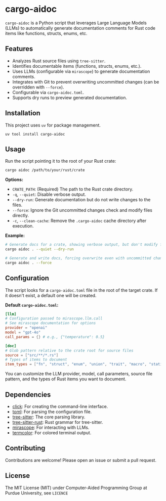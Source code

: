 # cargo-aidoc

`cargo-aidoc` is a Python script that leverages Large Language Models (LLMs) to automatically generate documentation comments for Rust code items like functions, structs, enums, etc.

## Features

*   Analyzes Rust source files using `tree-sitter`.
*   Identifies documentable items (functions, structs, enums, etc.).
*   Uses LLMs (configurable via `mirascope`) to generate documentation comments.
*   Integrates with Git to prevent overwriting uncommitted changes (can be overridden with `--force`).
*   Configurable via `cargo-aidoc.toml`.
*   Supports dry runs to preview generated documentation.

## Installation

This project uses `uv` for package management.

```
uv tool install cargo-aidoc
```

## Usage

Run the script pointing it to the root of your Rust crate:

```bash
cargo aidoc /path/to/your/rust/crate
```

**Options:**

*   `CRATE_PATH`: (Required) The path to the Rust crate directory.
*   `-q`, `--quiet`: Disable verbose output.
*   `--dry-run`: Generate documentation but do not write changes to the files.
*   `--force`: Ignore the Git uncommitted changes check and modify files directly.
*   `-c`, `--clean-cache`: Remove the `.cargo-aidoc` cache directory after execution.

**Example:**

```bash
# Generate docs for a crate, showing verbose output, but don't modify files
cargo aidoc . --quiet --dry-run

# Generate and write docs, forcing overwrite even with uncommitted changes
cargo aidoc . --force
```

## Configuration

The script looks for a `cargo-aidoc.toml` file in the root of the target crate. If it doesn't exist, a default one will be created.

**Default `cargo-aidoc.toml`:**

```toml
[llm]
# Configuration passed to mirascope.llm.call
# See mirascope documentation for options
provider = "openai"
model = "gpt-4o"
call_params = {} # e.g., {"temperature": 0.5}

[doc]
# Glob pattern relative to the crate root for source files
source = ["src/**/*.rs"]
# Types of items to document
item_types = ["fn", "struct", "enum", "union", "trait", "macro", "static"]
```

You can customize the LLM provider, model, call parameters, source file pattern, and the types of Rust items you want to document.

## Dependencies

*   [click](https://pypi.org/project/click/): For creating the command-line interface.
*   [toml](https://pypi.org/project/toml/): For parsing the configuration file.
*   [tree-sitter](https://pypi.org/project/tree-sitter/): The core parsing library.
*   [tree-sitter-rust](https://pypi.org/project/tree-sitter-rust/): Rust grammar for tree-sitter.
*   [mirascope](https://github.com/Mirascope/mirascope): For interacting with LLMs.
*   [termcolor](https://pypi.org/project/termcolor/): For colored terminal output.

## Contributing

Contributions are welcome! Please open an issue or submit a pull request.

## License

The MIT License (MIT) under Computer-Aided Programming Group at Purdue University, see `LICENCE`

